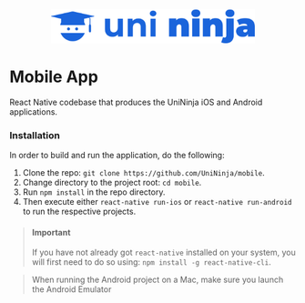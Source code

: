 <p align="center">
  <img src="./logo.png" alt="UniNinja Logo" height=60/>
</p>

# Mobile App
React Native codebase that produces the UniNinja iOS and Android applications.

### Installation

In order to build and run the application, do the following:
1. Clone the repo: `git clone https://github.com/UniNinja/mobile`.
2. Change directory to the project root: `cd mobile`.
2. Run `npm install` in the repo directory.
3. Then execute either `react-native run-ios` or `react-native run-android` to run the respective projects.

> #### Important
> If you have not already got `react-native` installed on your system, you will first need to do so using: `npm install -g react-native-cli`.

> When running the Android project on a Mac, make sure you launch the Android Emulator

